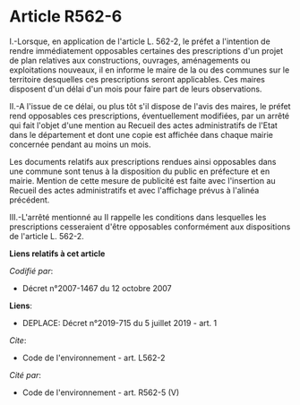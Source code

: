 # Article R562-6

I.-Lorsque, en application de l'article L. 562-2, le préfet a l'intention de rendre immédiatement opposables certaines des
prescriptions d'un projet de plan relatives aux constructions, ouvrages, aménagements ou exploitations nouveaux, il en
informe le maire de la ou des communes sur le territoire desquelles ces prescriptions seront applicables. Ces maires
disposent d'un délai d'un mois pour faire part de leurs observations. 

II.-A l'issue de ce délai, ou plus tôt s'il dispose de l'avis des maires, le préfet rend opposables ces prescriptions,
éventuellement modifiées, par un arrêté qui fait l'objet d'une mention au Recueil des actes administratifs de l'Etat dans le
département et dont une copie est affichée dans chaque mairie concernée pendant au moins un mois. 

Les documents relatifs aux prescriptions rendues ainsi opposables dans une commune sont tenus à la disposition du public en
préfecture et en mairie. Mention de cette mesure de publicité est faite avec l'insertion au Recueil des actes administratifs
et avec l'affichage prévus à l'alinéa précédent. 

III.-L'arrêté mentionné au II rappelle les conditions dans lesquelles les prescriptions cesseraient d'être opposables
conformément aux dispositions de l'article L. 562-2.

**Liens relatifs à cet article**

_Codifié par_:

  - Décret n°2007-1467 du 12 octobre 2007

**Liens**:

  - DEPLACE: Décret n°2019-715 du 5 juillet 2019 - art. 1

_Cite_:

  - Code de l'environnement - art. L562-2

_Cité par_:

  - Code de l'environnement - art. R562-5 (V)
